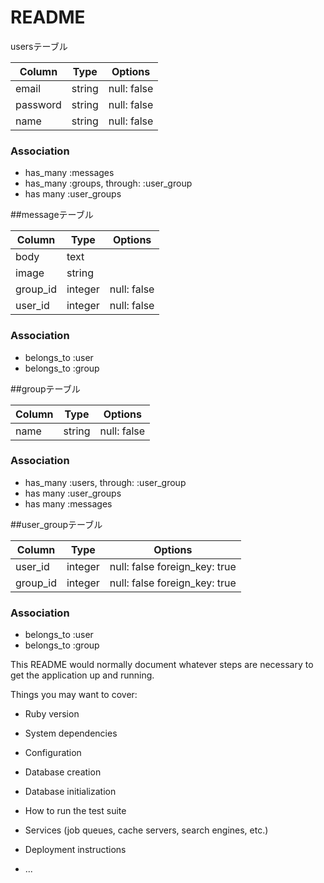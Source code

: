 # README

usersテーブル

|Column|Type|Options|
|------|----|-------|
|email|string|null: false|
|password|string|null: false|
|name|string|null: false|
### Association
- has_many :messages
- has_many :groups, through: :user_group
- has many :user_groups

##messageテーブル

|Column|Type|Options|
|------|----|-------|
|body|text|
|image|string|
|group_id|integer|null: false|
|user_id|integer|null: false|
### Association
- belongs_to :user
- belongs_to :group

##groupテーブル

Column|Type|Options|
|------|----|-------|
|name|string|null: false|
### Association
- has_many :users, through: :user_group
- has many :user_groups
- has many :messages

##user_groupテーブル

Column|Type|Options|
|------|----|-------|
|user_id|integer|null: false foreign_key: true|
|group_id|integer|null: false foreign_key: true|
### Association
- belongs_to :user
- belongs_to :group


This README would normally document whatever steps are necessary to get the
application up and running.

Things you may want to cover:

* Ruby version

* System dependencies

* Configuration

* Database creation

* Database initialization

* How to run the test suite

* Services (job queues, cache servers, search engines, etc.)

* Deployment instructions

* ...
